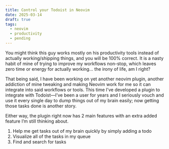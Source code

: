 ```yaml
---
title: Control your Todoist in Neovim
date: 2025-03-14
draft: true
tags:
  - neovim
  - productivity
  - pending
---
```

You might think this guy works mostly on his productivity tools instead of actually working/shipping things, and you will be 100% correct. It is a nasty habit of mine of trying to improve my workflows non-stop, which leaves zero time or energy for actually working… the irony of life, am I right?

That being said, I have been working on yet another neovim plugin, another addiction of mine tweaking and making Neovim work for me so it can integrate into said workflows or tools. This time I’ve developed a plugin to integrate with Todoist—I’ve been a user for years and I seriously vouch and use it every single day to dump things out of my brain easily; now getting those tasks done is another story.

Either way, the plugin right now has 2 main features with an extra added feature I’m still thinking about.
1. Help me get tasks out of my brain quickly by simply adding a todo
2. Visualize all of the tasks in my queue
3. Find and search for tasks

